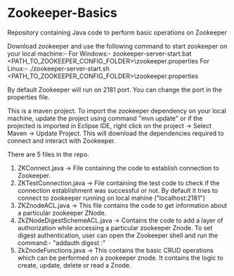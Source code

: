 # Zookeeper-Basics
Repository containing Java code to perform basic operations on Zookeeper

Download zookeeper and use the following command to start zookeeper on your local machine:-
For Windows:- zookeeper-server-start.bat <PATH_TO_ZOOKEEPER_CONFIG_FOLDER>\zookeeper.properties
For Linux:- ./zookeeper-server-start.sh <PATH_TO_ZOOKEEPER_CONFIG_FOLDER>\zookeeper.properties

By default Zookeeper will run on 2181 port. You can change the port in the properties file.

This is a maven project. To import the zookeeper dependency on your local machine, update the project using command "mvn update" or if the projected is imported in Eclipse IDE, right click on the project -> Select Maven -> Update Project. This will download the dependencies required to connect and interact with Zookeeper.

There are 5 files in the repo.
1. ZKConnect.java -> File containing the code to establish connection to Zookeeper.
2. ZKTestConnection.java -> File containing the test code to check if the connection establishment was successful or not. By default it tries to connect to zookeeper running on local mahine ("localhost:2181")
3. ZKZnodeACL.java -> This file contains the code to get information about a particular zookeeper ZNode.
4. ZkZNodeDigestSchemeACL.java -> Contains the code to add a layer of authorization while accessing a particular zookeeper Znode. To set digest authentication, user can open the Zookeeper shell and run the command:- "addauth digest <username>:<password>"
5. ZkZnodeFunctions.java -> This contains the basic CRUD operations which can be performed on a zookeeper znode. It contains the logic to create, update, delete or read a Znode.
